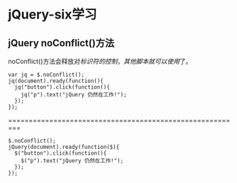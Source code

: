 # jQuery-six学习
## jQuery noConflict()方法
noConflict()方法会释放对$标识符的控制，其他脚本就可以使用$了。
```
var jq = $.noConflict();
jq(document).ready(function(){
  jq("button").click(function(){
    jq("p").text("jQuery 仍然在工作!");
  });
});
```
=========================================================
```
$.noConflict();
jQuery(document).ready(function($){
  $("button").click(function(){
    $("p").text("jQuery 仍然在工作!");
  });
});
```
